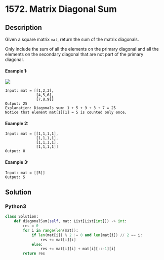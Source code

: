 # 1572. Matrix Diagonal Sum

## Description
Given a square matrix `mat`, return the sum of the matrix diagonals.

Only include the sum of all the elements on the primary diagonal and all the elements on the secondary diagonal that are not part of the primary diagonal.

#### Example 1:
![](https://assets.leetcode.com/uploads/2020/08/14/sample_1911.png)
```
Input: mat = [[1,2,3],
              [4,5,6],
              [7,8,9]]
Output: 25
Explanation: Diagonals sum: 1 + 5 + 9 + 3 + 7 = 25
Notice that element mat[1][1] = 5 is counted only once.
```

#### Example 2:
```
Input: mat = [[1,1,1,1],
              [1,1,1,1],
              [1,1,1,1],
              [1,1,1,1]]
Output: 8
```

#### Example 3:
```
Input: mat = [[5]]
Output: 5
```


## Solution

### Python3
```python
class Solution:
    def diagonalSum(self, mat: List[List[int]]) -> int:
        res = 0
        for i in range(len(mat)):
            if len(mat[i]) % 2 != 0 and len(mat[i]) // 2 == i:
                res += mat[i][i]
            else:
                res += mat[i][i] + mat[i][::-1][i]
        return res
```